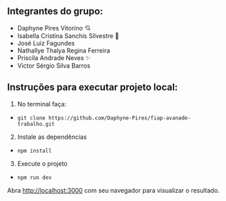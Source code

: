 ## Integrantes do grupo:
* Daphyne Pires Vitorino :cupid:
* Isabella Cristina Sanchis Silvestre  :sparkling_heart:
* José Luiz Fagundes
* Nathallye Thalya Regina Ferreira
* Priscila Andrade Neves ✨
* Victor Sérgio Silva Barros



## Instruções para executar projeto local:

1. No terminal faça:
* `git clone https://github.com/Daphyne-Pires/fiap-avanade-trabalho.git`

2. Instale as dependências 
* `npm install`

3. Execute o projeto
* `npm run dev`


Abra [http://localhost:3000](http://localhost:3000) com seu navegador para visualizar o resultado.
